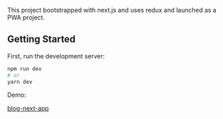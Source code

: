 This project bootstrapped with next.js and uses redux and launched as a PWA project.

## Getting Started

First, run the development server:

```bash
npm run dev
# or
yarn dev
```

Demo:


[blog-next-app](https://blog-next-app.netlify.app/)


